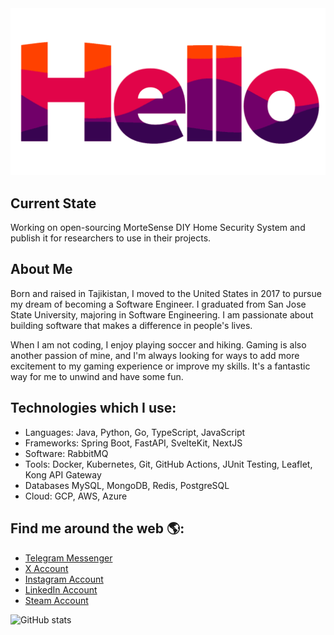 <img src="https://github.com/abdhub/about/blob/master/hello.gif" alt="Welcome to Shohin Abdulkhamidov's GitHub page.">

## Current State 

Working on open-sourcing MorteSense DIY Home Security System and publish it for researchers to use in their projects.

## About Me 
Born and raised in Tajikistan, I moved to the United States in 2017 to pursue my dream of becoming a Software Engineer. I graduated from San Jose State University, majoring in Software Engineering. I am passionate about building software that makes a difference in people's lives.

When I am not coding, I enjoy playing soccer and hiking. Gaming is also another passion of mine, and I'm always looking for ways to add more excitement to my gaming experience or improve my skills. It's a fantastic way for me to unwind and have some fun.

## Technologies which I use:

- Languages: Java, Python, Go, TypeScript, JavaScript
- Frameworks: Spring Boot, FastAPI, SvelteKit, NextJS
- Software: RabbitMQ
- Tools: Docker, Kubernetes, Git, GitHub Actions, JUnit Testing, Leaflet, Kong API Gateway
- Databases MySQL, MongoDB, Redis, PostgreSQL
- Cloud: GCP, AWS, Azure

## Find me around the web 🌎: 
- <a href="https://t.me/shohinsan">Telegram Messenger</a>
- <a href="https://twitter.com/ShohinAbd">X Account</a>
- <a href="https://www.instagram.com/shohin.abd/">Instagram Account</a>
- <a href="https://www.linkedin.com/in/shohin-abdulkhamidov/">LinkedIn Account</a>
- <a href="https://steamcommunity.com/profiles/76561198390631558//">Steam Account</a>

![GitHub stats](https://github-readme-stats.vercel.app/api?username=shohinsan&show_icons=true)

